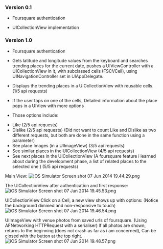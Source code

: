 ### Version 0.1 ###

* Foursquare authentication

*  UICollectionView implementation

### Version 1.0 ###

* Foursquare authentication

* Gets latitude and longitude values from the keyboard and searches trending places for the current date, pushes a UIViewController with a UICollectionView in it, with subclassed cells (FSCVCell), using UINavigationController set in UIAppDelegate.

* Displays the trending places in a UICollectionView with reusable cells.(1/5 api requests)

* If the user taps on one of the cells, Detailed information about the place pops in a UIView with more options

* Those options include: 

- Like (2/5 api requests)
- Dislike (2/5 api requests) (Did not  want to count Like and Dislike as two different requests, but both are done in the same function using a parameter)
- See place Images (in a UIImageView) (3/5 api requests)
- See similar places in the UICollectionView (4/5 api requests)
- See next places in the UICollectionView (A foursquare feature i learned about during the development phase, a list of related places to the selected one ) (5/5 api requests)

Main View:
![iOS Simulator Screen shot 07 Jun 2014 19.44.29.png](https://github.com/penumbram/FourSquare/blob/master/screenshots/3473504430-iOS%20Simulator%20Screen%20shot%2007%20Jun%202014%2019.44.29.png)

The UICollectionView after authentication and first response:
![iOS Simulator Screen shot 07 Jun 2014 19.45.53.png](https://github.com/penumbram/FourSquare/blob/master/screenshots/3801621180-iOS%20Simulator%20Screen%20shot%2007%20Jun%202014%2019.45.53.png)

UICollectionView Click on a Cell, a new view shows up with options: (Notice the background dimmed and non-responsive to touch)
![iOS Simulator Screen shot 07 Jun 2014 19.46.54.png](https://github.com/penumbram/FourSquare/blob/master/screenshots/4016062463-iOS%20Simulator%20Screen%20shot%2007%20Jun%202014%2019.46.54.png)

UIImageView with venue photos from saved urls of foursquare. (Using AFNetworking HTTPRequest with a serialiser)
If all photos are shown, returns to the beginning (does not crash as far as i am concerned), Can be closed with the button at the top right.
![iOS Simulator Screen shot 07 Jun 2014 19.48.57.png](https://github.com/penumbram/FourSquare/blob/master/screenshots/2303497925-iOS%20Simulator%20Screen%20shot%2007%20Jun%202014%2019.48.57.png)
